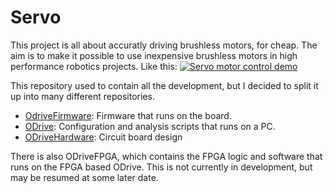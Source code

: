 # Servo
This project is all about accuratly driving brushless motors, for cheap. The aim is to make it possible to use inexpensive brushless motors in high performance robotics projects.
Like this:
[![Servo motor control demo](https://j.gifs.com/lYx7k6.gif)](https://www.youtube.com/watch?v=WT4E5nb3KtY)

This repository used to contain all the development, but I decided to split it up into many different repositories.
* [OdriveFirmware](https://github.com/madcowswe/OdriveFirmware): Firmware that runs on the board.
* [ODrive](https://github.com/madcowswe/ODrive): Configuration and analysis scripts that runs on a PC.
* [ODriveHardware](https://github.com/madcowswe/ODriveHardware): Circuit board design

There is also ODriveFPGA, which contains the FPGA logic and software that runs on the FPGA based ODrive. This is not currently in development, but may be resumed at some later date.
